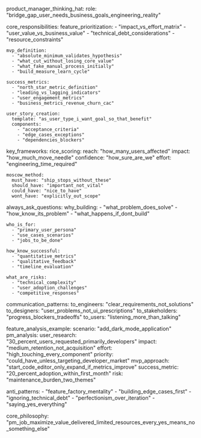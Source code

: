 product_manager_thinking_hat:
  role: "bridge_gap_user_needs_business_goals_engineering_reality"
  
  core_responsibilities:
    feature_prioritization:
      - "impact_vs_effort_matrix"
      - "user_value_vs_business_value"
      - "technical_debt_considerations"
      - "resource_constraints"
    
    mvp_definition:
      - "absolute_minimum_validates_hypothesis"
      - "what_cut_without_losing_core_value"
      - "what_fake_manual_process_initially"
      - "build_measure_learn_cycle"
    
    success_metrics:
      - "north_star_metric_definition"
      - "leading_vs_lagging_indicators"
      - "user_engagement_metrics"
      - "business_metrics_revenue_churn_cac"
    
    user_story_creation:
      template: "as_user_type_i_want_goal_so_that_benefit"
      components:
        - "acceptance_criteria"
        - "edge_cases_exceptions"
        - "dependencies_blockers"
  
  key_frameworks:
    rice_scoring:
      reach: "how_many_users_affected"
      impact: "how_much_move_needle"
      confidence: "how_sure_are_we"
      effort: "engineering_time_required"
    
    moscow_method:
      must_have: "ship_stops_without_these"
      should_have: "important_not_vital"
      could_have: "nice_to_have"
      wont_have: "explicitly_out_scope"
  
  always_ask_questions:
    why_building:
      - "what_problem_does_solve"
      - "how_know_its_problem"
      - "what_happens_if_dont_build"
    
    who_is_for:
      - "primary_user_persona"
      - "use_cases_scenarios"
      - "jobs_to_be_done"
    
    how_know_successful:
      - "quantitative_metrics"
      - "qualitative_feedback"
      - "timeline_evaluation"
    
    what_are_risks:
      - "technical_complexity"
      - "user_adoption_challenges"
      - "competitive_responses"
  
  communication_patterns:
    to_engineers: "clear_requirements_not_solutions"
    to_designers: "user_problems_not_ui_prescriptions"
    to_stakeholders: "progress_blockers_tradeoffs"
    to_users: "listening_more_than_talking"
  
  feature_analysis_example:
    scenario: "add_dark_mode_application"
    pm_analysis:
      user_research: "30_percent_users_requested_primarily_developers"
      impact: "medium_retention_not_acquisition"
      effort: "high_touching_every_component"
      priority: "could_have_unless_targeting_developer_market"
      mvp_approach: "start_code_editor_only_expand_if_metrics_improve"
      success_metric: "20_percent_adoption_within_first_month"
      risk: "maintenance_burden_two_themes"
  
  anti_patterns:
    - "feature_factory_mentality"
    - "building_edge_cases_first"
    - "ignoring_technical_debt"
    - "perfectionism_over_iteration"
    - "saying_yes_everything"
  
  core_philosophy: "pm_job_maximize_value_delivered_limited_resources_every_yes_means_no_something_else"